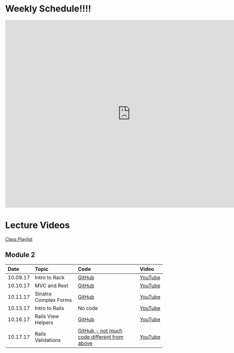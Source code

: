 # Weekly Schedule!!!!

<iframe src="https://calendar.google.com/calendar/embed?mode=WEEK&amp;height=600&amp;wkst=1&amp;bgcolor=%23FFFFFF&amp;src=flatironschool.com_9b2fqmamsa1v17mep95avbeflg%40group.calendar.google.com&amp;color=%23875509&amp;ctz=America%2FNew_York" style="border-width:0" width="800" height="600" frameborder="0" scrolling="no"></iframe>

# Lecture Videos

[Class Playlist](https://www.youtube.com/playlist?list=PLc6AmvC5ZybwG_eHJgjgNRWn9Tz-CZVVX)

## Module 2
|Date|Topic|Code|Video|
|:---|:---|:---|:---|
|10.09.17|Intro to Rack|[GitHub](https://github.com/learn-co-curriculum/intro-to-rack-web-091817)|[YouTube](http://youtu.be/OcB7PuTGVI8)|
|10.10.17|MVC and Rest|[GitHub](https://github.com/learn-co-students/web-091817/tree/master/06-sinatra-rest)|[YouTube](https://youtu.be/PGaOyuTzPVI)|
|10.11.17|Sinatra Complex Forms|[GitHub](https://github.com/learn-co-students/web-091817/tree/master/07-sinatra-complex-forms)|[YouTube](https://youtu.be/M5GGJxqHpR8)|
|10.13.17|Intro to Rails|No code|[YouTube](https://youtu.be/Th-KzxbExj8)|
|10.16.17|Rails View Helpers|[GitHub](https://github.com/learn-co-students/web-091817/tree/master/09-rails-view-helpers/pantry)|[YouTube](https://youtu.be/nuPmpqzzO5U)|
|10.17.17|Rails Validations|[GitHub - not much code different from above](https://github.com/learn-co-students/web-091817/tree/master/10-rails-validations/pantry)|[YouTube](https://youtu.be/nfj0KEWlrcU)|
